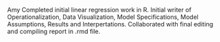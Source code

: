 Amy
Completed initial linear regression work in R. Initial writer of Operationalization, Data Visualization, Model Specifications, Model Assumptions, Results and Interpertations. Collaborated with final editing and compiling report in .rmd file. 
